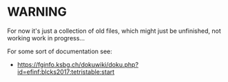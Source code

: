 # WARNING
For now it's just a collection of old files, which might just be unfinished, not working work in progress...

For some sort of documentation see:
 - https://fginfo.ksbg.ch/dokuwiki/doku.php?id=efinf:blcks2017:tetristable:start


